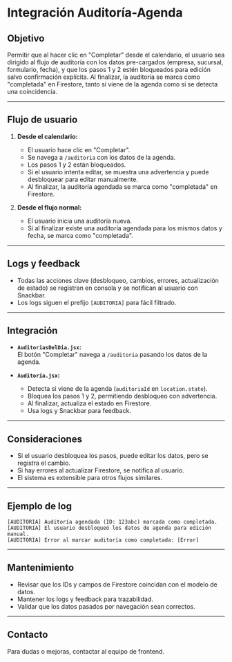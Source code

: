 # Integración Auditoría-Agenda

## Objetivo

Permitir que al hacer clic en "Completar" desde el calendario, el usuario sea dirigido al flujo de auditoría con los datos pre-cargados (empresa, sucursal, formulario, fecha), y que los pasos 1 y 2 estén bloqueados para edición salvo confirmación explícita. Al finalizar, la auditoría se marca como "completada" en Firestore, tanto si viene de la agenda como si se detecta una coincidencia.

---

## Flujo de usuario

1. **Desde el calendario:**  
   - El usuario hace clic en "Completar".
   - Se navega a `/auditoria` con los datos de la agenda.
   - Los pasos 1 y 2 están bloqueados.
   - Si el usuario intenta editar, se muestra una advertencia y puede desbloquear para editar manualmente.
   - Al finalizar, la auditoría agendada se marca como "completada" en Firestore.

2. **Desde el flujo normal:**  
   - El usuario inicia una auditoría nueva.
   - Si al finalizar existe una auditoría agendada para los mismos datos y fecha, se marca como "completada".

---

## Logs y feedback

- Todas las acciones clave (desbloqueo, cambios, errores, actualización de estado) se registran en consola y se notifican al usuario con Snackbar.
- Los logs siguen el prefijo `[AUDITORIA]` para fácil filtrado.

---

## Integración

- **`AuditoriasDelDia.jsx`:**  
  El botón "Completar" navega a `/auditoria` pasando los datos de la agenda.

- **`Auditoria.jsx`:**  
  - Detecta si viene de la agenda (`auditoriaId` en `location.state`).
  - Bloquea los pasos 1 y 2, permitiendo desbloqueo con advertencia.
  - Al finalizar, actualiza el estado en Firestore.
  - Usa logs y Snackbar para feedback.

---

## Consideraciones

- Si el usuario desbloquea los pasos, puede editar los datos, pero se registra el cambio.
- Si hay errores al actualizar Firestore, se notifica al usuario.
- El sistema es extensible para otros flujos similares.

---

## Ejemplo de log

```
[AUDITORIA] Auditoría agendada (ID: 123abc) marcada como completada.
[AUDITORIA] El usuario desbloqueó los datos de agenda para edición manual.
[AUDITORIA] Error al marcar auditoría como completada: [Error]
```

---

## Mantenimiento

- Revisar que los IDs y campos de Firestore coincidan con el modelo de datos.
- Mantener los logs y feedback para trazabilidad.
- Validar que los datos pasados por navegación sean correctos.

---

## Contacto

Para dudas o mejoras, contactar al equipo de frontend. 